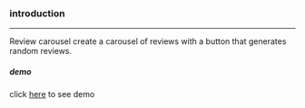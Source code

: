 ### introduction
---


Review carousel
create a carousel of reviews with a button that generates random reviews.


##### demo
click [here](https://almousaz.github.io/Review-carousel-repo/) to see demo
